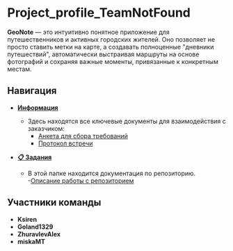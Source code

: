 # Project_profile_TeamNotFound

**GeoNote** — это интуитивно понятное приложение для путешественников и активных городских жителей. Оно позволяет не просто ставить метки на карте, а создавать полноценные "дневники путешествий", автоматически выстраивая маршруты на основе фотографий и сохраняя важные моменты, привязанные к конкретным местам.

## Навигация

- **[Информация](./content/)**
  - Здесь находятся все ключевые документы для взаимодействия с заказчиком:
    - [Анкета для сбора требований](./content/questionnaire.md)
    - [Протокол встречи](./content/protokol-vstrechi-geonote.docx)

- **[📋 Задания](./docs/)**
  - В этой папке находится документация по репозиторию.
    -[Описание работы с репозиторием](./docs/contribution.md)

## Участники команды

- **Ksiren**
- **Goland1329**
- **ZhuravlevAlex**
- **miskaMT**
